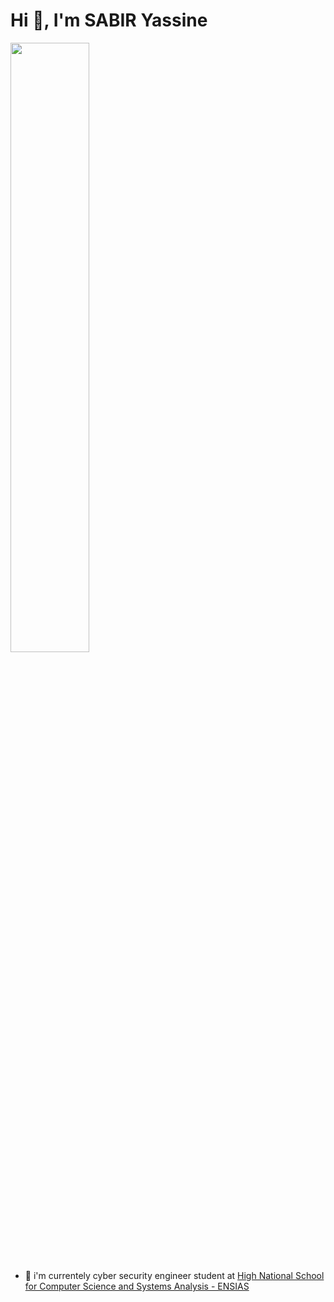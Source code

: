 <h1>Hi 👋, I'm SABIR Yassine</h1>

<img src="https://www.ssl-management.net/wp-content/uploads/2021/10/Cyber-Security.jpg" width="50%" height="50%" style="margin: auto;">
<ul>
  <li>🔭 i'm currentely cyber security engineer student at <a href="ensias.um5.ac.ma">High National School for Computer Science and Systems Analysis - ENSIAS </a></li>
</ul>


<!--
**Yassine-sa/Yassine-sa** is a ✨ _special_ ✨ repository because its `README.md` (this file) appears on your GitHub profile.

Here are some ideas to get you started:

- 🔭 I’m currently working on ...
- 🌱 I’m currently learning ...
- 👯 I’m looking to collaborate on ...
- 🤔 I’m looking for help with ...
- 💬 Ask me about ...
- 📫 How to reach me: ...
- 😄 Pronouns: ...
- ⚡ Fun fact: ...
-->
